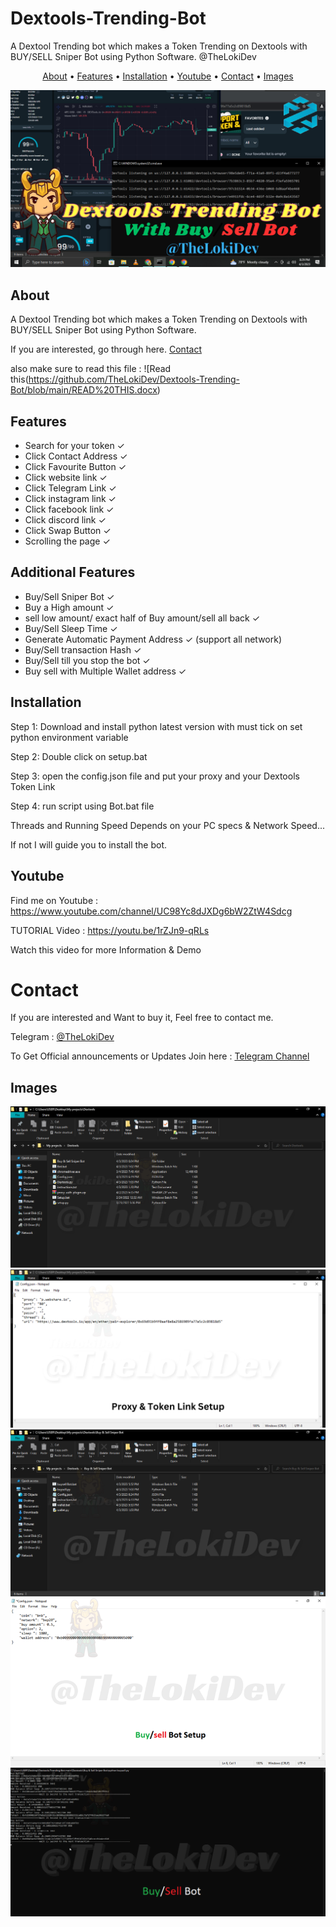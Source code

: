 # Dextools-Trending-Bot
A Dextool Trending bot which makes a Token Trending on Dextools with BUY/SELL Sniper Bot using Python Software. @TheLokiDev

</p>

<p align="center">
  <a href="#about">About</a>
  •
  <a href="#features">Features</a>
  •
  <a href="#installation">Installation</a>
  •
  <a href="#Youtube">Youtube</a>
  •
  <a href="#Contact">Contact</a>
  •
  <a href="#Images">Images</a>
</p>

<p align="center"><a href="https://youtu.be/1rZJn9-qRLs" target="_blank"><img src="https://github.com/TheLokiDev/Dextools-Trending-Bot/blob/main/Dextools%20Trending%20Bot.png?raw=true"></a></p>

## About
A Dextool Trending bot which makes a Token Trending on Dextools with BUY/SELL Sniper Bot using Python Software.

If you are interested, go through here. <a href="#Contact">Contact</a>

also make sure to read this file : ![Read this(https://github.com/TheLokiDev/Dextools-Trending-Bot/blob/main/READ%20THIS.docx)

## Features
- Search for your token ✓
- Click Contact Address ✓
- Click Favourite Button ✓ 
- Click website link ✓
- Click Telegram Link ✓
- Click instagram link ✓
- Click facebook link ✓
- Click discord link ✓
- Click Swap Button ✓
- Scrolling the page ✓

## Additional Features 
- Buy/Sell Sniper Bot ✓
- Buy a High amount ✓
- sell low amount/ exact half of Buy amount/sell all back ✓
- Buy/Sell Sleep Time ✓
- Generate Automatic Payment Address ✓ (support all network)
- Buy/Sell transaction Hash ✓
- Buy/Sell till you stop the bot ✓
- Buy sell with Multiple Wallet address ✓

## Installation
Step 1: Download and install python latest version with must tick on set python environment variable

Step 2: Double click on setup.bat

Step 3: open the config.json file and put your proxy and your Dextools Token Link 

Step 4: run script using Bot.bat file


Threads and Running Speed Depends on your PC specs & Network Speed...

If not I will guide you to install the bot.

## Youtube
Find me on Youtube : https://www.youtube.com/channel/UC98Yc8dJXDg6bW2ZtW4Sdcg

TUTORIAL Video : https://youtu.be/1rZJn9-qRLs

Watch this video for more Information & Demo 

# Contact
If you are interested and Want to buy it, Feel free to contact me.

Telegram : [@TheLokiDev](https://t.me/TheLokiDev)

To Get Official announcements or Updates Join here : [Telegram Channel](https://t.me/TheLokiDev_Channel)

## Images
![Dextools Trending Bot](https://github.com/TheLokiDev/Dextools-Trending-Bot/blob/main/1.png)
![Dextools Trending Config File](https://github.com/TheLokiDev/Dextools-Trending-Bot/blob/main/2.png)
![Buy/Sell Bot](https://github.com/TheLokiDev/Dextools-Trending-Bot/blob/main/3.png)
![Buy/Sell Bot Setup](https://github.com/TheLokiDev/Dextools-Trending-Bot/blob/main/buysellbot%20setup.png)
![Dextools Trending Bot](https://github.com/TheLokiDev/Dextools-Trending-Bot/blob/main/Buysell%20bot.png)
